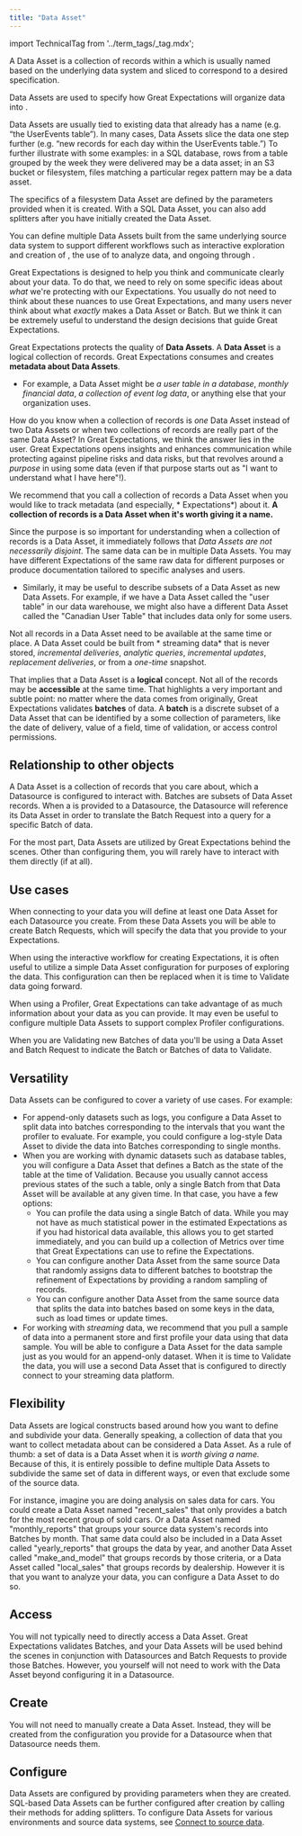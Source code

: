 ```yaml
---
title: "Data Asset"
---
```


import TechnicalTag from '../term_tags/_tag.mdx';

A Data Asset is a collection of records within a <TechnicalTag relative="../" tag="datasource" text="Datasource" /> which is usually named based on the underlying data system and sliced to correspond to a desired specification.

Data Assets are used to specify how Great Expectations will organize data into <TechnicalTag relative="../" tag="batch" text="Batches" />.

Data Assets are usually tied to existing data that already has a name (e.g. “the UserEvents table”). In many cases, Data Assets slice the data one step further (e.g. “new records for each day within the UserEvents table.”) To further illustrate with some examples: in a SQL database, rows from a table grouped by the week they were delivered may be a data asset; in an S3 bucket or filesystem, files matching a particular regex pattern may be a data asset. 

The specifics of a filesystem Data Asset are defined by the parameters provided when it is created. With a SQL Data Asset, you can also add splitters after you have initially created the Data Asset.

You can define multiple Data Assets built from the same underlying source data system to support different workflows such as interactive exploration and creation of <TechnicalTag relative="../" tag="expectation" text="Expectations" />, the use of <TechnicalTag relative="../" tag="profiler" text="Profilers" /> to analyze data, and ongoing <TechnicalTag relative="../" tag="validation" text="Validation" /> through <TechnicalTag relative="../" tag="checkpoint" text="Checkpoints" />.

Great Expectations is designed to help you think and communicate clearly about your data. To do that, we need to rely on some specific ideas about *what* we're protecting with our Expectations. You usually do not need to think about these nuances to use Great Expectations, and many users never think about what *exactly* makes a Data Asset or Batch. But we think it can be extremely useful to understand the design decisions that guide Great Expectations.

Great Expectations protects the quality of **Data Assets**. A **Data Asset** is a logical collection of records. Great Expectations
consumes and creates **metadata about Data Assets**.

- For example, a Data Asset might be *a user table in a database*, *monthly financial data*, *a collection of event log
  data*, or anything else that your organization uses.

How do you know when a collection of records is *one* Data Asset instead of two Data Assets or when two collections of
records are really part of the same Data Asset? In Great Expectations, we think the answer lies in the user. Great
Expectations opens insights and enhances communication while protecting against pipeline risks and data risks, but that
revolves around a *purpose* in using some data (even if that purpose starts out as "I want to understand what I have
here"!).

We recommend that you call a collection of records a Data Asset when you would like to track metadata (and especially, *
Expectations*) about it. **A collection of records is a Data Asset when it's worth giving it a name.**

Since the purpose is so important for understanding when a collection of records is a Data Asset, it immediately follows
that *Data Assets are not necessarily disjoint*. The same data can be in multiple Data Assets. You may have different
Expectations of the same raw data for different purposes or produce documentation tailored to specific analyses and
users.

- Similarly, it may be useful to describe subsets of a Data Asset as new Data Assets. For example, if we have a Data Asset
  called the "user table" in our data warehouse, we might also have a different Data Asset called the "Canadian User
  Table" that includes data only for some users.

Not all records in a Data Asset need to be available at the same time or place. A Data Asset could be built from *
streaming data* that is never stored, *incremental deliveries*, *analytic queries*, *incremental updates*, *replacement
deliveries*, or from a *one-time* snapshot.

That implies that a Data Asset is a **logical** concept. Not all of the records may be **accessible** at the same time.
That highlights a very important and subtle point: no matter where the data comes from originally, Great Expectations
validates **batches** of data. A **batch** is a discrete subset of a Data Asset that can be identified by a some
collection of parameters, like the date of delivery, value of a field, time of validation, or access control
permissions.

## Relationship to other objects

A Data Asset is a collection of records that you care about, which a Datasource is configured to interact with.  Batches are subsets of Data Asset records.  When a <TechnicalTag relative="../" tag="batch_request" text="Batch Request" /> is provided to a Datasource, the Datasource will reference its Data Asset in order to translate the Batch Request into a query for a specific Batch of data.

For the most part, Data Assets are utilized by Great Expectations behind the scenes.  Other than configuring them, you will rarely have to interact with them directly (if at all).

## Use cases

When connecting to your data you will define at least one Data Asset for each Datasource you create.  From these Data Assets you will be able to create Batch Requests, which will specify the data that you provide to your Expectations.

When using the interactive workflow for creating Expectations, it is often useful to utilize a simple Data Asset configuration for purposes of exploring the data.  This configuration can then be replaced when it is time to Validate data going forward.

When using a Profiler, Great Expectations can take advantage of as much information about your data as you can provide.  It may even be useful to configure multiple Data Assets to support complex Profiler configurations.

When you are Validating new Batches of data you'll be using a Data Asset and Batch Request to indicate the Batch or Batches of data to Validate.

## Versatility

Data Assets can be configured to cover a variety of use cases.  For example:

- For append-only datasets such as logs, you configure a Data Asset to split data into batches corresponding to the intervals that you want the profiler to evaluate. For example, you could configure a log-style Data Asset to divide the data into Batches corresponding to single months.
- When you are working with dynamic datasets such as database tables, you will configure a Data Asset that defines a Batch as the state of the table at the time of Validation. Because you usually cannot access previous states of the such a table, only a single Batch from that Data Asset will be available at any given time. In that case, you have a few options:
    - You can profile the data using a single Batch of data.  While you may not have as much statistical power in the estimated Expectations as if you had historical data available, this allows you to get started immediately, and you can build up a collection of Metrics over time that Great Expectations can use to refine the Expectations.
    - You can configure another Data Asset from the same source Data that randomly assigns data to different batches to bootstrap the refinement of Expectations by providing a random sampling of records.
    - You can configure another Data Asset from the same source data that splits the data into batches based on some keys in the data, such as load times or update times.
- For working with *streaming* data, we recommend that you pull a sample of data into a permanent store and first profile your data using that data sample.  You will be able to configure a Data Asset for the data sample just as you would for an append-only dataset.  When it is time to Validate the data, you will use a second Data Asset that is configured to directly connect to your streaming data platform.

## Flexibility

Data Assets are logical constructs based around how you want to define and subdivide your data.  Generally speaking, a collection of data that you want to collect metadata about can be considered a Data Asset.  As a rule of thumb: a set of data is a Data Asset when it is *worth giving a name.*  Because of this, it is entirely possible to define multiple Data Assets to subdivide the same set of data in different ways, or even that exclude some of the source data.

For instance, imagine you are doing analysis on sales data for cars.  You could create a Data Asset named "recent_sales" that only provides a batch for the most recent group of sold cars.  Or a Data Asset named "monthly_reports" that groups your source data system's records into Batches by month.  That same data could also be included in a Data Asset called "yearly_reports" that groups the data by year, and another Data Asset called "make_and_model" that groups records by those criteria, or a Data Asset called "local_sales" that groups records by dealership.  However it is that you want to analyze your data, you can configure a Data Asset to do so.

## Access

You will not typically need to directly access a Data Asset.  Great Expectations validates Batches, and your Data Assets will be used behind the scenes in conjunction with Datasources and Batch Requests to provide those Batches.  However, you yourself will not need to work with the Data Asset beyond configuring it in a Datasource.

## Create

You will not need to manually create a Data Asset.  Instead, they will be created from the configuration you provide for a Datasource when that Datasource needs them.

## Configure

Data Assets are configured by providing parameters when they are created.  SQL-based Data Assets can be further configured after creation by calling their methods for adding splitters. To configure Data Assets for various environments and source data systems, see [Connect to source data](../guides/connecting_to_your_data/connect_to_data_lp.md).

